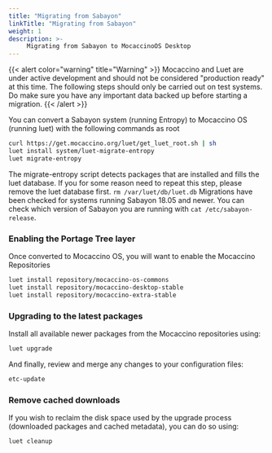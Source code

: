 ```yaml
---
title: "Migrating from Sabayon"
linkTitle: "Migrating from Sabayon"
weight: 1
description: >-
     Migrating from Sabayon to MocaccinoOS Desktop
---
```


{{< alert color="warning" title="Warning" >}}
Mocaccino and Luet are under active development and should not be considered "production ready" at this time. The following steps should only be carried out on test systems. Do make sure you have any important data backed up before starting a migration.
{{< /alert >}}

You can convert a Sabayon system (running Entropy) to Mocaccino OS (running luet) with the following commands as root

```bash
curl https://get.mocaccino.org/luet/get_luet_root.sh | sh
luet install system/luet-migrate-entropy
luet migrate-entropy
```
The migrate-entropy script detects packages that are installed and fills the luet database. If you for some reason need to repeat this step, please remove the luet database first. `rm /var/luet/db/luet.db`
Migrations have been checked for systems running Sabayon 18.05 and newer. You can check which version of Sabayon you are running with `cat /etc/sabayon-release`.

### Enabling the Portage Tree layer

Once converted to Mocaccino OS, you will want to enable the Mocaccino Repositories

```bash
luet install repository/mocaccino-os-commons
luet install repository/mocaccino-desktop-stable
luet install repository/mocaccino-extra-stable
```

### Upgrading to the latest packages

Install all available newer packages from the Mocaccino repositories using:

```bash
luet upgrade
```

And finally, review and merge any changes to your configuration files:

```bash
etc-update
```

### Remove cached downloads

If you wish to reclaim the disk space used by the upgrade process (downloaded packages and cached metadata), you can do so using:

```bash
luet cleanup
```
